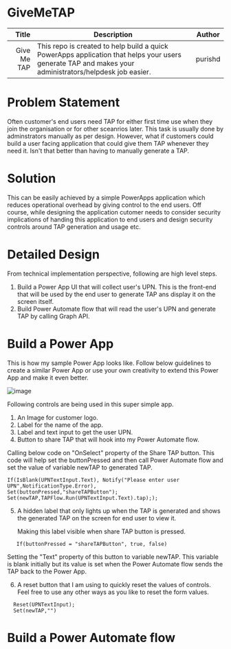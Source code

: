 # GiveMeTAP
| Title | Description |Author|
|-----:|---------------|-----|
| Give Me TAP|This repo is created to help build a quick PowerApps application that helps your users generate TAP and makes your administrators/helpdesk job easier.               |purishd|


# Problem Statement
Often customer's end users need TAP for either first time use when they join the organisation or for other sceanrios later. This task is usually done by adminstrators manually as per design. However, what if customers could build a user facing application that could give them TAP whenever they need it. Isn't that better than having to manually generate a TAP.

# Solution
This can be easily achieved by a simple PowerApps application which reduces operational overhead by giving control to the end users. Off course, while designing the application cutomer needs to consider security implications of handing this application to end users and design security controls around TAP generation and usage etc.

# Detailed Design
From technical implementation perspective, following are high level steps.
1. Build a Power App UI that will collect user's UPN. This is the front-end that will be used by the end user to generate TAP ans display it on the screen itself.
2. Build Power Automate flow that will read the user's UPN and generate TAP by calling Graph API.


# Build a Power App

This is how my sample Power App looks like. Follow below guidelines to create a similar Power App or use your own creativity to extend this Power App and make it even better.

![image](https://github.com/purishd/GiveMeTAP/assets/11908199/a64dee82-9a65-42e4-b19b-5b954c92a0de)

Following controls are being used in this super simple app.
1. An Image for customer logo.
2. Label for the name of the app.
3. Label and text input to get the user UPN.
4. Button to share TAP that will hook into my Power Automate flow.

Calling below code on "OnSelect" property of the Share TAP button. This code will help set the buttonPressed and then call Power Automate flow and set the value of variable newTAP to generated TAP.
```
If(IsBlank(UPNTextInput.Text), Notify("Please enter user UPN",NotificationType.Error),
Set(buttonPressed,"shareTAPButton");
Set(newTAP,TAPFlow.Run(UPNTextInput.Text).tap););
```
5. A hidden label that only lights up when the TAP is generated and shows the generated TAP on the screen for end user to view it.

   Making this label visible when share TAP button is pressed.
```
   If(buttonPressed = "shareTAPButton", true, false)
```
   Setting the "Text" property of this button to variable newTAP. This variable is blank initially but its value is set when the Power Automate flow sends the TAP back to the Power App.
  
6. A reset button that I am using to quickly reset the values of controls. Feel free to use any other ways as you like to reset the form values.
```
  Reset(UPNTextInput);
  Set(newTAP,"")
```
# Build a Power Automate flow
